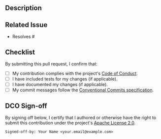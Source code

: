 ## Description

<!-- Clearly describe your contribution and its purpose. -->

## Related Issue

<!-- If your PR fixes an issue, please link it here: -->

- Resolves #

## Checklist

By submitting this pull request, I confirm that:

- [ ] My contribution complies with the project's [Code of Conduct](https://github.com/datakit-dev/.github/blob/main/CODE_OF_CONDUCT.md).
- [ ] I have included tests for my changes (if applicable).
- [ ] I have documented my changes (if applicable).
- [ ] My commit messages follow the [Conventional Commits specification](https://www.conventionalcommits.org/en/v1.0.0/).

## DCO Sign-off

By signing off below, I certify that I authored or otherwise have the right to submit this contribution under the project's [Apache License 2.0](LICENSE).

```
Signed-off-by: Your Name <your.email@example.com>
```
